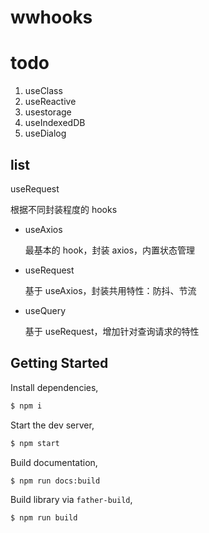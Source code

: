 # wwhooks

# todo

1. useClass
2. useReactive
3. usestorage
4. useIndexedDB
5. useDialog

## list

useRequest

根据不同封装程度的 hooks

- useAxios

  最基本的 hook，封装 axios，内置状态管理

- useRequest

  基于 useAxios，封装共用特性：防抖、节流

- useQuery

  基于 useRequest，增加针对查询请求的特性

## Getting Started

Install dependencies,

```bash
$ npm i
```

Start the dev server,

```bash
$ npm start
```

Build documentation,

```bash
$ npm run docs:build
```

Build library via `father-build`,

```bash
$ npm run build
```

